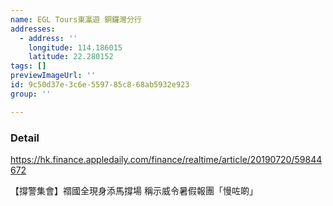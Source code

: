 ```yaml
---
name: EGL Tours東瀛遊 銅鑼灣分行
addresses:
  - address: ''
    longitude: 114.186015
    latitude: 22.280152
tags: []
previewImageUrl: ''
id: 9c50d37e-3c6e-5597-85c8-68ab5932e923
group: ''

---
```

### Detail
https://hk.finance.appledaily.com/finance/realtime/article/20190720/59844672

【撐警集會】禤國全現身添馬撐場 稱示威令暑假報團「慢咗啲」 
